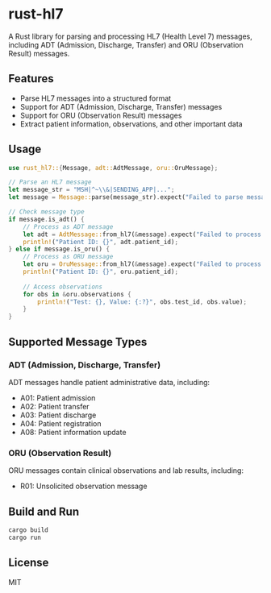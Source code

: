 # rust-hl7

A Rust library for parsing and processing HL7 (Health Level 7) messages, including ADT (Admission, Discharge, Transfer) and ORU (Observation Result) messages.

## Features

- Parse HL7 messages into a structured format
- Support for ADT (Admission, Discharge, Transfer) messages
- Support for ORU (Observation Result) messages
- Extract patient information, observations, and other important data

## Usage

```rust
use rust_hl7::{Message, adt::AdtMessage, oru::OruMessage};

// Parse an HL7 message
let message_str = "MSH|^~\\&|SENDING_APP|...";
let message = Message::parse(message_str).expect("Failed to parse message");

// Check message type
if message.is_adt() {
    // Process as ADT message
    let adt = AdtMessage::from_hl7(&message).expect("Failed to process ADT");
    println!("Patient ID: {}", adt.patient_id);
} else if message.is_oru() {
    // Process as ORU message
    let oru = OruMessage::from_hl7(&message).expect("Failed to process ORU");
    println!("Patient ID: {}", oru.patient_id);
    
    // Access observations
    for obs in &oru.observations {
        println!("Test: {}, Value: {:?}", obs.test_id, obs.value);
    }
}
```

## Supported Message Types

### ADT (Admission, Discharge, Transfer)

ADT messages handle patient administrative data, including:

- A01: Patient admission
- A02: Patient transfer
- A03: Patient discharge
- A04: Patient registration
- A08: Patient information update

### ORU (Observation Result)

ORU messages contain clinical observations and lab results, including:

- R01: Unsolicited observation message

## Build and Run

```bash
cargo build
cargo run
```

## License

MIT